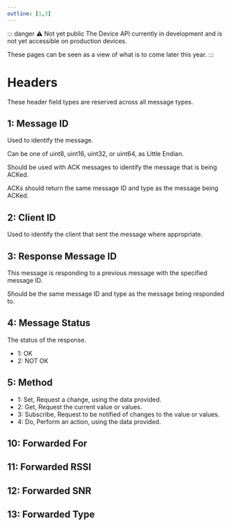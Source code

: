 ```yaml
---
outline: [1,3]
---
```


<script setup>
import GenerateConsts from '../../components/GenerateConsts.vue'
</script>

::: danger ⚠️ Not yet public
The Device API currently in development and is not yet accessible on production devices.

These pages can be seen as a view of what is to come later this year.
:::

# Headers

These header field types are reserved across all message types.

<GenerateConsts :prefix="'MH_'" :enumName="'MH'" :dataPath="'header'"/>

## 1: Message ID

Used to identify the message.

Can be one of uint8, uint16, uint32, or uint64, as Little Endian.

Should be used with ACK messages to identify the message that is being ACKed.

ACKs should return the same message ID and type as the message being ACKed.

## 2: Client ID

Used to identify the client that sent the message where appropriate.

## 3: Response Message ID

This message is responding to a previous message with the specified message ID.

Should be the same message ID and type as the message being responded to.

## 4: Message Status

The status of the response.

 - 1: OK
 - 2: NOT OK

## 5: Method

- 1: Set, Request a change, using the data provided.
- 2: Get, Request the current value or values.
- 3: Subscribe, Request to be notified of changes to the value or values.
- 4: Do, Perform an action, using the data provided.

## 10: Forwarded For
## 11: Forwarded RSSI
## 12: Forwarded SNR
## 13: Forwarded Type

